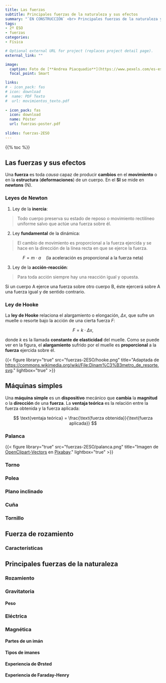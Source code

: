 ```yaml
---
title: Las fuerzas
subtitle: Principales fuerzas de la naturaleza y sus efectos
summary: "`EN CONSTRUCCIÓN` <br> Principales fuerzas de la naturaleza y sus efectos."
tags:
- 2º ESO
- fuerzas
categories:
- Física

# Optional external URL for project (replaces project detail page).
external_link: ""

image:
  caption: Foto de [**Andrea Piacquadio**](https://www.pexels.com/es-es/@olly) en [Pexels](https://www.pexels.com/es-es/)
  focal_point: Smart

links:
# - icon_pack: fas
# icon: download
#  name: PDF Texto
#  url: movimientos_texto.pdf
  
- icon_pack: fas
  icon: download
  name: Póster
  url: fuerzas-poster.pdf
  
slides: fuerzas-2ESO  
---
```


{{% toc %}}

## Las fuerzas y sus efectos
Una **fuerza** es toda *causa* capaz de producir **cambios** en el **movimiento** o en la **estructura** (**deformaciones**) de un cuerpo. En el **SI** se mide en **newtons** (N).

### Leyes de Newton
1. Ley de la **inercia**:
> Todo cuerpo preserva su estado de reposo o movimiento rectilíneo uniforme salvo que actúe una fuerza sobre él.

2. Ley **fundamental** de la dinámica:
> El cambio de movimiento es proporcional a la fuerza ejercida y se hace en la dirección de la línea recta en que se ejerce la fuerza.

$$
F = m\cdot a\quad \text{(la aceleración es proporcional a la fuerza neta)}
$$

3. Ley de la **acción-reacción**:
> Para toda acción siempre hay una reacción igual y opuesta.

Si un cuerpo A ejerce una fuerza sobre otro cuerpo B, éste ejercerá sobre A una fuerza igual y de sentido contrario.

### Ley de Hooke
La **ley de Hooke** relaciona el alargamiento o elongación, $\Delta x$, que sufre un muelle o resorte bajo la acción de una cierta fuerza $F$:

$$
F = k\cdot \Delta x,
$$

donde $k$ es la llamada **constante de elasticidad** del muelle. Como se puede ver en la figura, el **alargamiento** sufrido por el muelle es **proporcional** a la **fuerza** ejercida sobre él.

{{< figure library="true" src="fuerzas-2ESO/hooke.png" title="Adaptada de https://commons.wikimedia.org/wiki/File:Dinam%C3%B3metro_de_resorte.svg." lightbox="true" >}}

## Máquinas simples
Una **máquina simple** es un **dispositivo** mecánico que **cambia** la **magnitud** o la **dirección** de una **fuerza**. La **ventaja teórica** es la relación entre la fuerza obtenida y la fuerza aplicada:

$$
\text{ventaja teórica} = \frac{\text{fuerza obtenida}}{\text{fuerza aplicada}}
$$

### Palanca
{{< figure library="true" src="fuerzas-2ESO/palanca.png" title="Imagen de [OpenClipart-Vectors](https://pixabay.com/es/users/openclipart-vectors-30363/) en [Pixabay](https://pixabay.com/es/)." lightbox="true" >}}

### Torno
### Polea
### Plano inclinado
### Cuña
### Tornillo

## Fuerza de rozamiento
### Características

## Principales fuerzas de la naturaleza
### Rozamiento
### Gravitatoria
#### Peso
### Eléctrica
### Magnética
#### Partes de un imán
#### Tipos de imanes
#### Experiencia de Ørsted
#### Experiencia de Faraday-Henry